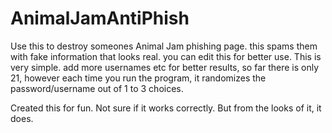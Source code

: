 # AnimalJamAntiPhish
Use this to destroy someones Animal Jam phishing page. this spams them with fake information  that looks real. you can edit this for better use.
This is very simple. add more usernames etc for better results, so far there is only 21, however each time you run the program,
it randomizes the password/username out of 1 to 3 choices.


Created this for fun. Not sure if it works correctly. But from the looks of it, it does. 
